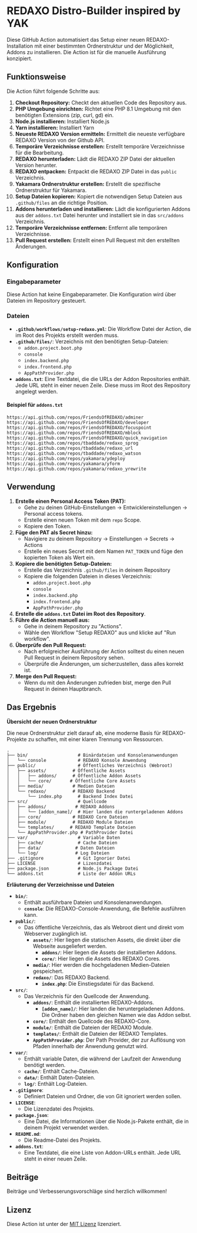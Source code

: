 # REDAXO Distro-Builder inspired by YAK

Diese GitHub Action automatisiert das Setup einer neuen REDAXO-Installation mit einer bestimmten Ordnerstruktur und der Möglichkeit, Addons zu installieren. Die Action ist für die manuelle Ausführung konzipiert.

## Funktionsweise

Die Action führt folgende Schritte aus:

1.  **Checkout Repository:** Checkt den aktuellen Code des Repository aus.
2.  **PHP Umgebung einrichten:** Richtet eine PHP 8.1 Umgebung mit den benötigten Extensions (zip, curl, gd) ein.
3.  **Node.js installieren:** Installiert Node.js
4.  **Yarn installieren:** Installiert Yarn
5.  **Neueste REDAXO Version ermitteln:** Ermittelt die neueste verfügbare REDAXO Version von der Github API.
6.  **Temporäre Verzeichnisse erstellen:** Erstellt temporäre Verzeichnisse für die Bearbeitung.
7.  **REDAXO herunterladen:** Lädt die REDAXO ZIP Datei der aktuellen Version herunter.
8.  **REDAXO entpacken:** Entpackt die REDAXO ZIP Datei in das `public` Verzeichnis.
9.  **Yakamara Ordnerstruktur erstellen:** Erstellt die spezifische Ordnerstruktur für Yakamara.
10. **Setup Dateien kopieren:** Kopiert die notwendigen Setup Dateien aus `.github/files` an die richtige Position.
11. **Addons herunterladen und installieren:** Lädt die konfigurierten Addons aus der `addons.txt` Datei herunter und installiert sie in das `src/addons` Verzeichnis.
12. **Temporäre Verzeichnisse entfernen:** Entfernt alle temporären Verzeichnisse.
13. **Pull Request erstellen:** Erstellt einen Pull Request mit den erstellten Änderungen.

## Konfiguration

### Eingabeparameter

Diese Action hat keine Eingabeparameter. Die Konfiguration wird über Dateien im Repository gesteuert.

### Dateien

*   **`.github/workflows/setup-redaxo.yml`**: Die Workflow Datei der Action, die im Root des Projekts erstellt werden muss.
*   **`.github/files/`**: Verzeichnis mit den benötigten Setup-Dateien:
    * `addon.project.boot.php`
    * `console`
    * `index.backend.php`
    * `index.frontend.php`
    * `AppPathProvider.php`
*   **`addons.txt`**: Eine Textdatei, die die URLs der Addon Repositories enthält. Jede URL steht in einer neuen Zeile. Diese muss im Root des Repository angelegt werden.

#### Beispiel für `addons.txt`

```
https://api.github.com/repos/FriendsOfREDAXO/adminer
https://api.github.com/repos/FriendsOfREDAXO/developer
https://api.github.com/repos/FriendsOfREDAXO/focuspoint
https://api.github.com/repos/FriendsOfREDAXO/mblock
https://api.github.com/repos/FriendsOfREDAXO/quick_navigation
https://api.github.com/repos/tbaddade/redaxo_sprog
https://api.github.com/repos/tbaddade/redaxo_url
https://api.github.com/repos/tbaddade/redaxo_watson
https://api.github.com/repos/yakamara/ydeploy
https://api.github.com/repos/yakamara/yform
https://api.github.com/repos/yakamara/redaxo_yrewrite
```

## Verwendung

1.  **Erstelle einen Personal Access Token (PAT):**
    *   Gehe zu deinen GitHub-Einstellungen -> Entwicklereinstellungen -> Personal access tokens.
    *   Erstelle einen neuen Token mit dem `repo` Scope.
    *   Kopiere den Token.
2.  **Füge den PAT als Secret hinzu:**
    *   Navigiere zu deinem Repository -> Einstellungen -> Secrets -> Actions
    *   Erstelle ein neues Secret mit dem Namen `PAT_TOKEN` und füge den kopierten Token als Wert ein.
3.  **Kopiere die benötigten Setup-Dateien:**
    * Erstelle das Verzeichnis `.github/files` in deinem Repository
    * Kopiere die folgenden Dateien in dieses Verzeichnis:
      * `addon.project.boot.php`
      * `console`
      * `index.backend.php`
      * `index.frontend.php`
      * `AppPathProvider.php`
4.  **Erstelle die `addons.txt` Datei im Root des Repository**.
5.  **Führe die Action manuell aus:**
    *   Gehe in deinem Repository zu "Actions".
    *   Wähle den Workflow "Setup REDAXO" aus und klicke auf "Run workflow".
6.  **Überprüfe den Pull Request:**
    *   Nach erfolgreicher Ausführung der Action solltest du einen neuen Pull Request in deinem Repository sehen.
    *   Überprüfe die Änderungen, um sicherzustellen, dass alles korrekt ist.
7.  **Merge den Pull Request:**
    *   Wenn du mit den Änderungen zufrieden bist, merge den Pull Request in deinen Hauptbranch.

## Das Ergebnis 

**Übersicht der neuen Ordnerstruktur**

Die neue Ordnerstruktur zielt darauf ab, eine moderne Basis für REDAXO-Projekte zu schaffen, mit einer klaren Trennung von Ressourcen.

```
.
├── bin/                   # Binärdateien und Konsolenanwendungen
│   └── console            # REDAXO Konsole Anwendung
├── public/                # Öffentliches Verzeichnis (Webroot)
│   ├── assets/          # Öffentliche Assets
│   │   ├── addons/      # Öffentliche Addon Assets
│   │   └── core/       # Öffentliche Core Assets
│   ├── media/           # Medien Dateien
│   └── redaxo/          # REDAXO Backend
│       └── index.php      # Backend Index Datei
├── src/                   # Quellcode
│   ├── addons/           # REDAXO Addons
│   │   └── [addon_name]/  # Hier landen die runtergeladenen Addons
│   ├── core/            # REDAXO Core Dateien
│   ├── module/          # REDAXO Module Dateien
│   └── templates/      # REDAXO Template Dateien
│   └── AppPathProvider.php # PathProvider Datei
├── var/                   # Variable Daten
│   ├── cache/             # Cache Dateien
│   ├── data/             # Daten Dateien
│   └── log/              # Log Dateien
├── .gitignore             # Git Ignorier Datei
├── LICENSE                # Lizenzdatei
├── package.json           # Node.js Package Datei
└── addons.txt             # Liste der Addon URLs
```

**Erläuterung der Verzeichnisse und Dateien**

*   **`bin/`**:
    *   Enthält ausführbare Dateien und Konsolenanwendungen.
    *   **`console`**: Die REDAXO-Console-Anwendung, die Befehle ausführen kann.
*   **`public/`**:
    *   Das öffentliche Verzeichnis, das als Webroot dient und direkt vom Webserver zugänglich ist.
        *   **`assets/`**: Hier liegen die statischen Assets, die direkt über die Webseite ausgeliefert werden.
            *   **`addons/`**: Hier liegen die Assets der installierten Addons.
            *   **`core/`**: Hier liegen die Assets des REDAXO Cores.
        *   **`media/`**: Hier werden die hochgeladenen Medien-Dateien gespeichert.
        *   **`redaxo/`**: Das REDAXO Backend.
            *   **`index.php`**: Die Einstiegsdatei für das Backend.
*   **`src/`**:
    *   Das Verzeichnis für den Quellcode der Anwendung.
        *   **`addons/`**: Enthält die installierten REDAXO-Addons.
            *   **`[addon_name]/`**: Hier landen die heruntergeladenen Addons. Die Ordner haben den gleichen Namen wie das Addon selbst.
        *   **`core/`**: Enthält den Quellcode des REDAXO-Core.
        *   **`module/`**: Enthält die Dateien der REDAXO Module.
        *   **`templates/`**: Enthält die Dateien der REDAXO Templates.
        *   **`AppPathProvider.php`**: Der Path Provider, der zur Auflösung von Pfaden innerhalb der Anwendung genutzt wird.
*   **`var/`**:
    *   Enthält variable Daten, die während der Laufzeit der Anwendung benötigt werden.
    *   **`cache/`**: Enthält Cache-Dateien.
    *   **`data/`**: Enthält Daten-Dateien.
    *   **`log/`**: Enthält Log-Dateien.
*   **`.gitignore`**:
    *   Definiert Dateien und Ordner, die von Git ignoriert werden sollen.
*   **`LICENSE`**:
    *   Die Lizenzdatei des Projekts.
*   **`package.json`**:
    *   Eine Datei, die Informationen über die Node.js-Pakete enthält, die in deinem Projekt verwendet werden.
*   **`README.md`**:
    *   Die Readme-Datei des Projekts.
*   **`addons.txt`**:
    *   Eine Textdatei, die eine Liste von Addon-URLs enthält. Jede URL steht in einer neuen Zeile.

## Beiträge

Beiträge und Verbesserungsvorschläge sind herzlich willkommen!

## Lizenz

Diese Action ist unter der [MIT Lizenz](https://opensource.org/licenses/MIT) lizenziert.

